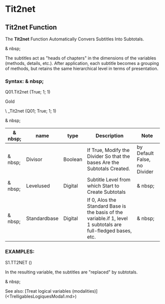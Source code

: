 # Tit2net

## Tit2net Function

The **Tit2net** Function Automatically Convers Subtitles Into Subtotals.

& nbsp;

The subtitles act as "heads of chapters" in the dimensions of the variables (methods, details, etc.). After application, each subtitle becomes a grouping of methods, but retains the same hierarchical level in terms of presentation.

### Syntax: & nbsp;

Q01.Tit2net (True; 1; 1)

Gold

\ _Tit2net (Q01; True; 1; 1)

& nbsp;

| & nbsp; | **name** | **type** | **Description** | **Note** |
| --- | --- | --- | --- | --- |
| & nbsp; | Divisor | Boolean | If True, Modify the Divider So that the bases Are the Subtotals Created. | by Default False, no Divider |
| & nbsp; | Levelused | Digital | Subtitle Level from which Start to Create Subtotals | & nbsp; |
| & nbsp; | Standardbase | Digital | If 0, Alos the Standard Base is the basis of the variable.if 1, level 1 subtotals are full-fledged bases, etc. | & nbsp; |

### EXAMPLES:

S1.TT2NET ()

In the resulting variable, the subtitles are "replaced" by subtotals.

& nbsp;

See also: [Treat logical variables (modalities)] (<TrelligablesLogiquesModa1.md>)